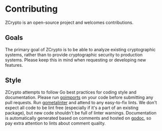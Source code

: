 Contributing
============

ZCrypto is an open-source project and welcomes contributions. 

Goals
-----

The primary goal of ZCrypto is to be able to analyze existing cryptographic systems, rather than to provide cryptographic security to production systems. Please keep this in mind when requesting or developing new features.

Style
-----

ZCrypto attempts to follow Go best practices for coding style and documentation. Please run [goimports](https://godoc.org/golang.org/x/tools/cmd/goimports) on your code before submitting any pull requests. Run [gometalinter](https://github.com/alecthomas/gometalinter) and attend to any easy-to-fix lints. We don't expect all code to be lint free (especially if it's a part of an existing package), but new code shouldn't be full of linter warnings. Documentation is automatically generated based on comments and hosted on [godoc](https://godoc.org/github.com/runZeroInc/excrypto/stdlib/crypto/ssl3), so pay extra attention to lints about comment quality.
